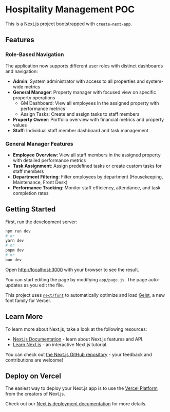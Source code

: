 # Hospitality Management POC

This is a [Next.js](https://nextjs.org) project bootstrapped with [`create-next-app`](https://github.com/vercel/next.js/tree/canary/packages/create-next-app).

## Features

### Role-Based Navigation
The application now supports different user roles with distinct dashboards and navigation:

- **Admin**: System administrator with access to all properties and system-wide metrics
- **General Manager**: Property manager with focused view on specific property operations
  - GM Dashboard: View all employees in the assigned property with performance metrics
  - Assign Tasks: Create and assign tasks to staff members
- **Property Owner**: Portfolio overview with financial metrics and property values
- **Staff**: Individual staff member dashboard and task management

### General Manager Features
- **Employee Overview**: View all staff members in the assigned property with detailed performance metrics
- **Task Assignment**: Assign predefined tasks or create custom tasks for staff members
- **Department Filtering**: Filter employees by department (Housekeeping, Maintenance, Front Desk)
- **Performance Tracking**: Monitor staff efficiency, attendance, and task completion rates

## Getting Started

First, run the development server:

```bash
npm run dev
# or
yarn dev
# or
pnpm dev
# or
bun dev
```

Open [http://localhost:3000](http://localhost:3000) with your browser to see the result.

You can start editing the page by modifying `app/page.js`. The page auto-updates as you edit the file.

This project uses [`next/font`](https://nextjs.org/docs/app/building-your-application/optimizing/fonts) to automatically optimize and load [Geist](https://vercel.com/font), a new font family for Vercel.

## Learn More

To learn more about Next.js, take a look at the following resources:

- [Next.js Documentation](https://nextjs.org/docs) - learn about Next.js features and API.
- [Learn Next.js](https://nextjs.org/learn) - an interactive Next.js tutorial.

You can check out [the Next.js GitHub repository](https://github.com/vercel/next.js) - your feedback and contributions are welcome!

## Deploy on Vercel

The easiest way to deploy your Next.js app is to use the [Vercel Platform](https://vercel.com/new?utm_medium=default-template&filter=next.js&utm_source=create-next-app&utm_campaign=create-next-app-readme) from the creators of Next.js.

Check out our [Next.js deployment documentation](https://nextjs.org/docs/app/building-your-application/deploying) for more details.
